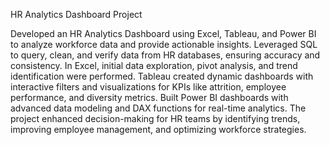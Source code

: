 HR Analytics Dashboard Project

Developed an HR Analytics Dashboard using Excel, Tableau, and Power BI to analyze workforce data and provide actionable insights. Leveraged SQL to query, clean, and verify data from HR databases, ensuring accuracy and consistency. In Excel, initial data exploration, pivot analysis, and trend identification were performed. Tableau created dynamic dashboards with interactive filters and visualizations for KPIs like attrition, employee performance, and diversity metrics. Built Power BI dashboards with advanced data modeling and DAX functions for real-time analytics. The project enhanced decision-making for HR teams by identifying trends, improving employee management, and optimizing workforce strategies.

